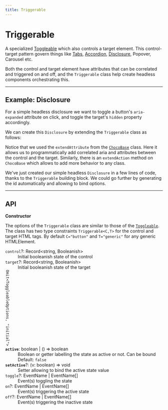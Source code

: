 ```yaml
---
title: Triggerable
---
```


<script lang="ts">
	import Demo from "$components/Demo.svelte";
</script>

# Triggerable

A specialized [Toggleable](/mixins/toggleable) which also controls a target element. This control-target pattern govern things like [Tabs](/components/tabs), [Accordion](/components/accordion), [Disclosure](/components/disclosure), Popover, Carousel etc.

Both the control and target element have attributes that can be correlated and triggered on and off, and the `Triggerable` class help create headless components orchestrating this.

---

## Example: Disclosure

For a simple headless disclosure we want to toggle a button's `aria-expanded` attribute on click, and toggle the target's `hidden` property accordingly.

We can create this `Disclosure` by extending the `Triggerable` class as follows:

<Demo file="./disclosureExample.svelte" value="code" />

Notice that we used the `extendAttribute` from the [`ChocoBase`](/blocks/chocobase) class. Here it allows us to programmatically add correlated aria and attributes between the control and the target. Similarly, there is an `extendAction` method on `ChocoBase` which allows to add more behavior to any class.

We've just created our simple headless `Disclosure` in a few lines of code, thanks to the `Triggerable` building block. We could go further by generating the id automatically and allowing to bind options.

---

## API

**Constructor**

The options of the `Triggerable` class are similar to those of the [`Toggleable`](/mixins/toggleable). The class has two type constraints `Triggerable<C,T>` for the control and target HTML tags. By default `C="button"` and `T="generic"` for any generic HTMLElement.

<dl>
  <dt><code>control</code>?: <span class="font-mono">Record&lt;string, Booleanish></span></dt>
  <dd>Initial booleanish state of the control</dd>

  <dt><code>target</code>?: <span class="font-mono">Record&lt;string, Booleanish></span></dt>
  <dd>Initial booleanish state of the target</dd>

  <div class="border-l border-coral -ml-6 pl-6 relative">
  <span class="absolute top-1/2 -translate-y-1/2 text-xs bg-dark -left-2.5 rotate-180 text-nowrap"  style="writing-mode: vertical-lr; text-orientation: sideways;">
  <code class="text-coral! py-1! my-1!">Omit&lt;ToggleableOptions, "initial"></code>
  </span>

  <dt><code><strong>active</strong></code>: <span class="font-mono">boolean | () => boolean</span></dt>
  <dd>Boolean or getter labelling the state as active or not. Can be bound</dd>
  <dd><span class="italic">Default</span>: <code>false</code></dd>

  <dt><code><strong>setActive</strong></code>?: <span class="font-mono">(v: boolean) => void</span></dt>
  <dd>Setter allowing to bind the active state value</dd>

  <dt><code>toggle</code>?: <span class="font-mono">EventName | EventName[]</span></dt>
  <dd>Event(s) toggling the state</dd>

  <dt><code>on</code>?: <span class="font-mono">EventName | EventName[]</span></dt>
  <dd>Event(s) triggering the active state</dd>

  <dt><code>off</code>?: <span class="font-mono">EventName | EventName[]</span></dt>
  <dd>Event(s) triggering the inactive state</dd>
  </div>
</dl>
